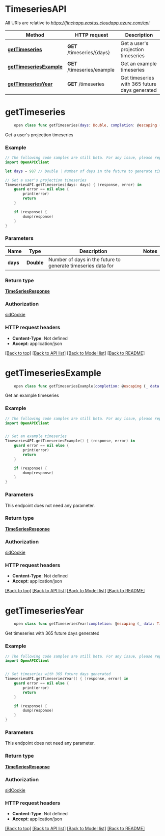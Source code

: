 # TimeseriesAPI

All URIs are relative to *https://finchapp.eastus.cloudapp.azure.com/api*

Method | HTTP request | Description
------------- | ------------- | -------------
[**getTimeseries**](TimeseriesAPI.md#gettimeseries) | **GET** /timeseries/{days} | Get a user&#39;s projection timeseries
[**getTimeseriesExample**](TimeseriesAPI.md#gettimeseriesexample) | **GET** /timeseries/example | Get an example timeseries
[**getTimeseriesYear**](TimeseriesAPI.md#gettimeseriesyear) | **GET** /timeseries | Get timeseries with 365 future days generated


# **getTimeseries**
```swift
    open class func getTimeseries(days: Double, completion: @escaping (_ data: TimeSeriesResponse?, _ error: Error?) -> Void)
```

Get a user's projection timeseries

### Example 
```swift
// The following code samples are still beta. For any issue, please report via http://github.com/OpenAPITools/openapi-generator/issues/new
import OpenAPIClient

let days = 987 // Double | Number of days in the future to generate timeseries data for

// Get a user's projection timeseries
TimeseriesAPI.getTimeseries(days: days) { (response, error) in
    guard error == nil else {
        print(error)
        return
    }

    if (response) {
        dump(response)
    }
}
```

### Parameters

Name | Type | Description  | Notes
------------- | ------------- | ------------- | -------------
 **days** | **Double** | Number of days in the future to generate timeseries data for | 

### Return type

[**TimeSeriesResponse**](TimeSeriesResponse.md)

### Authorization

[sidCookie](../README.md#sidCookie)

### HTTP request headers

 - **Content-Type**: Not defined
 - **Accept**: application/json

[[Back to top]](#) [[Back to API list]](../README.md#documentation-for-api-endpoints) [[Back to Model list]](../README.md#documentation-for-models) [[Back to README]](../README.md)

# **getTimeseriesExample**
```swift
    open class func getTimeseriesExample(completion: @escaping (_ data: TimeSeriesResponse?, _ error: Error?) -> Void)
```

Get an example timeseries

### Example 
```swift
// The following code samples are still beta. For any issue, please report via http://github.com/OpenAPITools/openapi-generator/issues/new
import OpenAPIClient


// Get an example timeseries
TimeseriesAPI.getTimeseriesExample() { (response, error) in
    guard error == nil else {
        print(error)
        return
    }

    if (response) {
        dump(response)
    }
}
```

### Parameters
This endpoint does not need any parameter.

### Return type

[**TimeSeriesResponse**](TimeSeriesResponse.md)

### Authorization

[sidCookie](../README.md#sidCookie)

### HTTP request headers

 - **Content-Type**: Not defined
 - **Accept**: application/json

[[Back to top]](#) [[Back to API list]](../README.md#documentation-for-api-endpoints) [[Back to Model list]](../README.md#documentation-for-models) [[Back to README]](../README.md)

# **getTimeseriesYear**
```swift
    open class func getTimeseriesYear(completion: @escaping (_ data: TimeSeriesResponse?, _ error: Error?) -> Void)
```

Get timeseries with 365 future days generated

### Example 
```swift
// The following code samples are still beta. For any issue, please report via http://github.com/OpenAPITools/openapi-generator/issues/new
import OpenAPIClient


// Get timeseries with 365 future days generated
TimeseriesAPI.getTimeseriesYear() { (response, error) in
    guard error == nil else {
        print(error)
        return
    }

    if (response) {
        dump(response)
    }
}
```

### Parameters
This endpoint does not need any parameter.

### Return type

[**TimeSeriesResponse**](TimeSeriesResponse.md)

### Authorization

[sidCookie](../README.md#sidCookie)

### HTTP request headers

 - **Content-Type**: Not defined
 - **Accept**: application/json

[[Back to top]](#) [[Back to API list]](../README.md#documentation-for-api-endpoints) [[Back to Model list]](../README.md#documentation-for-models) [[Back to README]](../README.md)

